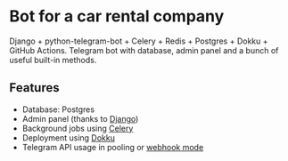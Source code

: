 # Bot for a car rental company
Django + python-telegram-bot + Celery + Redis + Postgres + Dokku + GitHub Actions. Telegram bot with database, admin panel and a bunch of useful built-in methods.

## Features

* Database: Postgres
* Admin panel (thanks to [Django](https://docs.djangoproject.com/en/3.1/intro/tutorial01/))
* Background jobs using [Celery](https://docs.celeryproject.org/en/stable/)
* Deployment using [Dokku](https://dokku.com)
* Telegram API usage in pooling or [webhook mode](https://core.telegram.org/bots/api#setwebhook)
